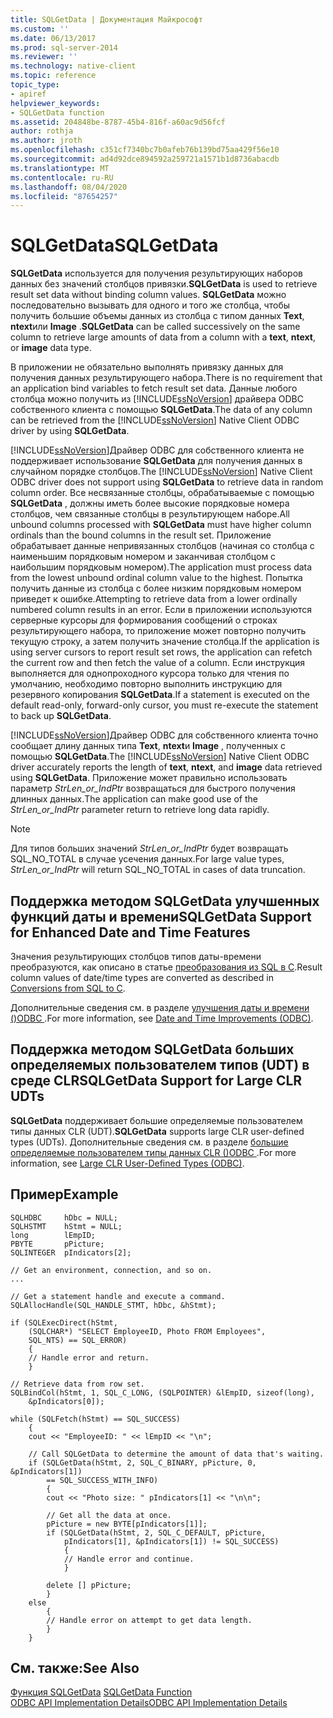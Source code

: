 ```yaml
---
title: SQLGetData | Документация Майкрософт
ms.custom: ''
ms.date: 06/13/2017
ms.prod: sql-server-2014
ms.reviewer: ''
ms.technology: native-client
ms.topic: reference
topic_type:
- apiref
helpviewer_keywords:
- SQLGetData function
ms.assetid: 204848be-8787-45b4-816f-a60ac9d56fcf
author: rothja
ms.author: jroth
ms.openlocfilehash: c351cf7340bc7b0afeb76b139bd75aa429f56e10
ms.sourcegitcommit: ad4d92dce894592a259721a1571b1d8736abacdb
ms.translationtype: MT
ms.contentlocale: ru-RU
ms.lasthandoff: 08/04/2020
ms.locfileid: "87654257"
---
```

# <a name="sqlgetdata"></a><span data-ttu-id="f2bde-102">SQLGetData</span><span class="sxs-lookup"><span data-stu-id="f2bde-102">SQLGetData</span></span>
  <span data-ttu-id="f2bde-103">**SQLGetData** используется для получения результирующих наборов данных без значений столбцов привязки.</span><span class="sxs-lookup"><span data-stu-id="f2bde-103">**SQLGetData** is used to retrieve result set data without binding column values.</span></span> <span data-ttu-id="f2bde-104">**SQLGetData** можно последовательно вызывать для одного и того же столбца, чтобы получить большие объемы данных из столбца с типом данных **Text**, **ntext**или **Image** .</span><span class="sxs-lookup"><span data-stu-id="f2bde-104">**SQLGetData** can be called successively on the same column to retrieve large amounts of data from a column with a **text**, **ntext**, or **image** data type.</span></span>  
  
 <span data-ttu-id="f2bde-105">В приложении не обязательно выполнять привязку данных для получения данных результирующего набора.</span><span class="sxs-lookup"><span data-stu-id="f2bde-105">There is no requirement that an application bind variables to fetch result set data.</span></span> <span data-ttu-id="f2bde-106">Данные любого столбца можно получить из [!INCLUDE[ssNoVersion](../../includes/ssnoversion-md.md)] драйвера ODBC собственного клиента с помощью **SQLGetData**.</span><span class="sxs-lookup"><span data-stu-id="f2bde-106">The data of any column can be retrieved from the [!INCLUDE[ssNoVersion](../../includes/ssnoversion-md.md)] Native Client ODBC driver by using **SQLGetData**.</span></span>  
  
 <span data-ttu-id="f2bde-107">[!INCLUDE[ssNoVersion](../../includes/ssnoversion-md.md)]Драйвер ODBC для собственного клиента не поддерживает использование **SQLGetData** для получения данных в случайном порядке столбцов.</span><span class="sxs-lookup"><span data-stu-id="f2bde-107">The [!INCLUDE[ssNoVersion](../../includes/ssnoversion-md.md)] Native Client ODBC driver does not support using **SQLGetData** to retrieve data in random column order.</span></span> <span data-ttu-id="f2bde-108">Все несвязанные столбцы, обрабатываемые с помощью **SQLGetData** , должны иметь более высокие порядковые номера столбцов, чем связанные столбцы в результирующем наборе.</span><span class="sxs-lookup"><span data-stu-id="f2bde-108">All unbound columns processed with **SQLGetData** must have higher column ordinals than the bound columns in the result set.</span></span> <span data-ttu-id="f2bde-109">Приложение обрабатывает данные непривязанных столбцов (начиная со столбца с наименьшим порядковым номером и заканчивая столбцом с наибольшим порядковым номером).</span><span class="sxs-lookup"><span data-stu-id="f2bde-109">The application must process data from the lowest unbound ordinal column value to the highest.</span></span> <span data-ttu-id="f2bde-110">Попытка получить данные из столбца с более низким порядковым номером приведет к ошибке.</span><span class="sxs-lookup"><span data-stu-id="f2bde-110">Attempting to retrieve data from a lower ordinally numbered column results in an error.</span></span> <span data-ttu-id="f2bde-111">Если в приложении используются серверные курсоры для формирования сообщений о строках результирующего набора, то приложение может повторно получить текущую строку, а затем получить значение столбца.</span><span class="sxs-lookup"><span data-stu-id="f2bde-111">If the application is using server cursors to report result set rows, the application can refetch the current row and then fetch the value of a column.</span></span> <span data-ttu-id="f2bde-112">Если инструкция выполняется для однопроходного курсора только для чтения по умолчанию, необходимо повторно выполнить инструкцию для резервного копирования **SQLGetData**.</span><span class="sxs-lookup"><span data-stu-id="f2bde-112">If a statement is executed on the default read-only, forward-only cursor, you must re-execute the statement to back up **SQLGetData**.</span></span>  
  
 <span data-ttu-id="f2bde-113">[!INCLUDE[ssNoVersion](../../includes/ssnoversion-md.md)]Драйвер ODBC для собственного клиента точно сообщает длину данных типа **Text**, **ntext**и **Image** , полученных с помощью **SQLGetData**.</span><span class="sxs-lookup"><span data-stu-id="f2bde-113">The [!INCLUDE[ssNoVersion](../../includes/ssnoversion-md.md)] Native Client ODBC driver accurately reports the length of **text**, **ntext**, and **image** data retrieved using **SQLGetData**.</span></span> <span data-ttu-id="f2bde-114">Приложение может правильно использовать параметр *StrLen_or_IndPtr* возвращаться для быстрого получения длинных данных.</span><span class="sxs-lookup"><span data-stu-id="f2bde-114">The application can make good use of the *StrLen_or_IndPtr* parameter return to retrieve long data rapidly.</span></span>  
  
> [!NOTE]  
>  <span data-ttu-id="f2bde-115">Для типов больших значений *StrLen_or_IndPtr* будет возвращать SQL_NO_TOTAL в случае усечения данных.</span><span class="sxs-lookup"><span data-stu-id="f2bde-115">For large value types, *StrLen_or_IndPtr* will return SQL_NO_TOTAL in cases of data truncation.</span></span>  
  
## <a name="sqlgetdata-support-for-enhanced-date-and-time-features"></a><span data-ttu-id="f2bde-116">Поддержка методом SQLGetData улучшенных функций даты и времени</span><span class="sxs-lookup"><span data-stu-id="f2bde-116">SQLGetData Support for Enhanced Date and Time Features</span></span>  
 <span data-ttu-id="f2bde-117">Значения результирующих столбцов типов даты-времени преобразуются, как описано в статье [преобразования из SQL в C](../native-client-odbc-date-time/datetime-data-type-conversions-from-sql-to-c.md).</span><span class="sxs-lookup"><span data-stu-id="f2bde-117">Result column values of date/time types are converted as described in [Conversions from SQL to C](../native-client-odbc-date-time/datetime-data-type-conversions-from-sql-to-c.md).</span></span>  
  
 <span data-ttu-id="f2bde-118">Дополнительные сведения см. в разделе [улучшения даты и времени &#40;&#41;ODBC ](../native-client-odbc-date-time/date-and-time-improvements-odbc.md).</span><span class="sxs-lookup"><span data-stu-id="f2bde-118">For more information, see [Date and Time Improvements &#40;ODBC&#41;](../native-client-odbc-date-time/date-and-time-improvements-odbc.md).</span></span>  
  
## <a name="sqlgetdata-support-for-large-clr-udts"></a><span data-ttu-id="f2bde-119">Поддержка методом SQLGetData больших определяемых пользователем типов (UDT) в среде CLR</span><span class="sxs-lookup"><span data-stu-id="f2bde-119">SQLGetData Support for Large CLR UDTs</span></span>  
 <span data-ttu-id="f2bde-120">**SQLGetData** поддерживает большие определяемые пользователем типы данных CLR (UDT).</span><span class="sxs-lookup"><span data-stu-id="f2bde-120">**SQLGetData** supports large CLR user-defined types (UDTs).</span></span> <span data-ttu-id="f2bde-121">Дополнительные сведения см. в разделе [большие определяемые пользователем типы данных CLR &#40;&#41;ODBC ](../native-client/odbc/large-clr-user-defined-types-odbc.md).</span><span class="sxs-lookup"><span data-stu-id="f2bde-121">For more information, see [Large CLR User-Defined Types &#40;ODBC&#41;](../native-client/odbc/large-clr-user-defined-types-odbc.md).</span></span>  
  
## <a name="example"></a><span data-ttu-id="f2bde-122">Пример</span><span class="sxs-lookup"><span data-stu-id="f2bde-122">Example</span></span>  
  
```  
SQLHDBC     hDbc = NULL;  
SQLHSTMT    hStmt = NULL;  
long        lEmpID;  
PBYTE       pPicture;  
SQLINTEGER  pIndicators[2];  
  
// Get an environment, connection, and so on.  
...  
  
// Get a statement handle and execute a command.  
SQLAllocHandle(SQL_HANDLE_STMT, hDbc, &hStmt);  
  
if (SQLExecDirect(hStmt,  
    (SQLCHAR*) "SELECT EmployeeID, Photo FROM Employees",  
    SQL_NTS) == SQL_ERROR)  
    {  
    // Handle error and return.  
    }  
  
// Retrieve data from row set.  
SQLBindCol(hStmt, 1, SQL_C_LONG, (SQLPOINTER) &lEmpID, sizeof(long),  
    &pIndicators[0]);  
  
while (SQLFetch(hStmt) == SQL_SUCCESS)  
    {  
    cout << "EmployeeID: " << lEmpID << "\n";  
  
    // Call SQLGetData to determine the amount of data that's waiting.  
    if (SQLGetData(hStmt, 2, SQL_C_BINARY, pPicture, 0, &pIndicators[1])  
        == SQL_SUCCESS_WITH_INFO)  
        {  
        cout << "Photo size: " pIndicators[1] << "\n\n";  
  
        // Get all the data at once.  
        pPicture = new BYTE[pIndicators[1]];  
        if (SQLGetData(hStmt, 2, SQL_C_DEFAULT, pPicture,  
            pIndicators[1], &pIndicators[1]) != SQL_SUCCESS)  
            {  
            // Handle error and continue.  
            }  
  
        delete [] pPicture;  
        }  
    else  
        {  
        // Handle error on attempt to get data length.  
        }  
    }  
```  
  
## <a name="see-also"></a><span data-ttu-id="f2bde-123">См. также:</span><span class="sxs-lookup"><span data-stu-id="f2bde-123">See Also</span></span>  
 <span data-ttu-id="f2bde-124">[Функция SQLGetData](https://go.microsoft.com/fwlink/?LinkId=59350) </span><span class="sxs-lookup"><span data-stu-id="f2bde-124">[SQLGetData Function](https://go.microsoft.com/fwlink/?LinkId=59350) </span></span>  
 [<span data-ttu-id="f2bde-125">ODBC API Implementation Details</span><span class="sxs-lookup"><span data-stu-id="f2bde-125">ODBC API Implementation Details</span></span>](odbc-api-implementation-details.md)  
  
  
